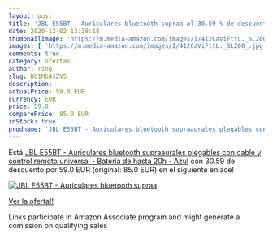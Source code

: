 ```yaml
---
layout: post
title: 'JBL E55BT - Auriculares bluetooth supraa al 30.59 % de descuento'
date: 2020-12-02 13:38:18
thumbnailImage: 'https://m.media-amazon.com/images/I/412CaViFttL._SL200_.jpg'
images: [ 'https://m.media-amazon.com/images/I/412CaViFttL._SL200_.jpg' ]
comments: true
category: ofertas
author: ring
slug: B01M64JZV5
description:
actualPrice: 59.0 EUR
currency: EUR
price: 59.0
comparePrice: 85.0 EUR
inStock: true
prodname: 'JBL E55BT - Auriculares bluetooth supraaurales plegables con cable y control remoto universal - Batería de hasta 20h - Azul'
---
```


Está [JBL E55BT - Auriculares bluetooth supraaurales plegables con cable y control remoto universal - Batería de hasta 20h - Azul](https://www.amazon.es/dp/B01M64JZV5/?tag=tolees-21) con 30.59 de descuento por 59.0 EUR (original: 85.0 EUR) en el siguiente enlace!

[![JBL E55BT - Auriculares bluetooth supraa](https://m.media-amazon.com/images/I/412CaViFttL._SL200_.jpg)](https://www.amazon.es/dp/B01M64JZV5/?tag=tolees-21)

[Ver la oferta!!](https://www.amazon.es/dp/B01M64JZV5/?tag=tolees-21)

Links participate in Amazon Associate program and might generate a comission on qualifying sales


